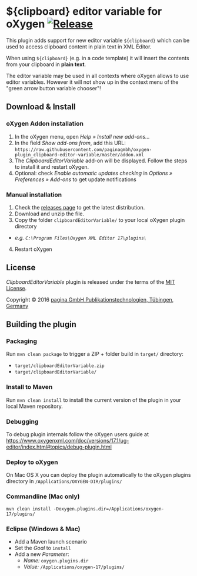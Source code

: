${clipboard} editor variable for oXygen [![Release](https://img.shields.io/github/release/paginagmbh/oxygen-plugin_clipboard-editor-variable.svg)](https://github.com/paginagmbh/oxygen-plugin_clipboard-editor-variable/releases/latest)
============================================

This plugin adds support for new editor variable `${clipboard}` which can be used to access clipboard content in plain text in <oXygen/> XML Editor.

When using `${clipboard}` (e.g. in a code template) it will insert the contents from your clipboard in **plain text**.

The editor variable may be used in all contexts where oXygen allows to use editor variables.
However it will not show up in the context menu of the "green arrow button variable chooser"!


Download & Install
------------------

### oXygen Addon installation
1. In the oXygen menu, open _Help » Install new add-ons..._
2. In the field _Show add-ons from_, add this URL: `https://raw.githubusercontent.com/paginagmbh/oxygen-plugin_clipboard-editor-variable/master/addon.xml`
3. The _ClipboardEditorVariable_ add-on will be displayed. Follow the steps to install it and restart oXygen.
4. Optional: check _Enable automatic updates checking_ in _Options » Preferences » Add-ons_ to get update notifications

### Manual installation
1. Check the [releases page](https://github.com/paginagmbh/oxygen-plugin_clipboard-editor-variable/releases) to get the latest distribution.
2. Download and unzip the file.
3. Copy the folder `clipboardEditorVariable/` to your local oXygen plugin directory
  * _e.g. `C:\Program Files\Oxygen XML Editor 17\plugins\`_
4. Restart oXygen


License
-------

*_ClipboardEditorVariable_* plugin is released under the terms of the [MIT License](LICENSE).

Copyright © 2016 [pagina GmbH Publikationstechnologien, Tübingen, Germany](http://www.pagina-online.de)


Building the plugin
-------------------

### Packaging

Run `mvn clean package` to trigger a ZIP + folder build in `target/` directory:

* `target/clipboardEditorVariable.zip`
* `target/clipboardEditorVariable/`

### Install to Maven

Run `mvn clean install` to install the current version of the plugin in your local Maven repository.

### Debugging

To debug plugin internals follow the oXygen users guide at https://www.oxygenxml.com/doc/versions/17.1/ug-editor/index.html#topics/debug-plugin.html

### Deploy to oXygen

On Mac OS X you can deploy the plugin automatically to the oXygen plugins directory in `/Applications/OXYGEN-DIR/plugins/`

### Commandline (Mac only)
`mvn clean install -Doxygen.plugins.dir=/Applications/oxygen-17/plugins/`

### Eclipse (Windows & Mac)
* Add a Maven launch scenario
* Set the _Goal_ to `install`
* Add a new _Parameter_:
  * _Name:_ `oxygen.plugins.dir`
  * _Value:_ `/Applications/oxygen-17/plugins/`
